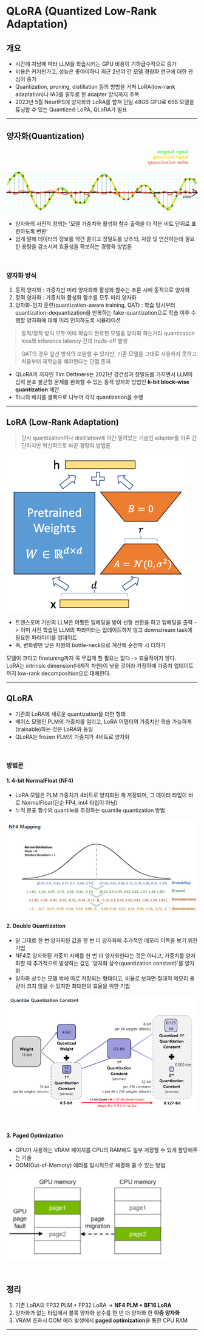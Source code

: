 #  QLoRA (Quantized Low-Rank Adaptation)

## 개요

- 시간에 지남에 따라 LLM을 학습시키는 GPU 비용이 기하급수적으로 증가
- 비용은 커저만가고, 성능은 좋아야하니 최근 2년여 간 모델 경량화 연구에 대한 관심이 증가
- Quantization, pruning, distillation 등의 방법을 거쳐 LoRA(low-rank adaptation)나 IA3를 필두로 한 adapter 방식까지 주목
- 2023년 5월 NeurIPS에 양자화와 LoRA를 합쳐 단일 48GB GPU로 65B 모델을 튜닝할 수 있는 Quantized-LoRA, QLoRA가 발표

---

## 양자화(Quantization)

![alt text](image.png)

- 양자화의 사전적 정의는 '모델 가중치와 활성화 함수 출력을 더 작은 비트 단위로 표현하도록 변환'
- 쉽게 말해 데이터의 정보를 약간 줄이고 정밀도를 낮추되, 저장 및 연산하는데 필요한 용량을 감소시켜 효율성을 확보하는 경량화 방법론

<br/>

### 양자화 방식

1. 동적 양자화 : 가중치만 미리 양자화해 활성화 함수는 추론 시에 동적으로 양자화
2. 정적 양자화 : 가중치와 활성화 함수를 모두 미리 양자화
3. 양자화-인지 훈련(quantization-aware training, QAT) : 학습 당시부터 quantization-dequantization을 반복하는 fake-quantization으로 학습 이후 수행할 양자화에 대해 미리 인지하도록 시뮬레이션

> 동적/정적 방식 모두 이미 확습이 완료된 모델을 양자화 하는거라 quantization loss와 inference latency 간의 trade-off 발생

> QAT의 경우 앞선 방식의 보완할 수 있지만, 기존 모델을 그대로 사용하지 못하고 처음부터 재학습을 해야한다는 단점 존재

- QLoRA의 저자인 Tim Dettmers는 2021년 강건성과 정밀도를 가지면서 LLM의 입력 분포 불균형 문제를 완화할 수 있는 동적 양자화 방법인 **k-bit block-wise quantization** 제안
- 하나의 배치를 블록으로 나누어 각각 quantization을 수행

---

## LoRA (Low-Rank Adaptation)

> 당시 quantization이나 distillation에 약간 밀려있는 기술인 adapter를 아주 간단하지만 혁신적으로 바꾼 경량화 방법론

![alt text](image-1.png)

- 트랜스포머 기반의 LLM은 어쨌든 임베딩을 받아 선형 변환을 하고 임베딩을 출력 -> 이미 사전 학습된 LLM의 파라미터는 업데이트하지 않고 downstream task에 필요한 파라미터를 업데이트
- 즉, 변화량만 낮은 차원의 bottle-neck으로 계산해 순전파 시 더하기

모델이 크다고 finetuning까지 꼭 무겁게 할 필요는 없다 -> 효율적이지 않다.  
LoRA는 intrinsic dimension(내제적 차원)이 낮을 것이라 가정하에 가중치 업데이트까지 low-rank decomposition으로 대체한다.

---

## QLoRA

- 기존의 LoRA에 새로운  quantization을 더한 형태
- 베이스 모델인 PLM의 가중치를 얼리고, LoRA 어댑터의 가중치만 학습 가능하게(trainable)하는 것은 LoRA와 동일
- QLoRA는 frozen PLM의 가중치가 4비트로 양자화

<br/>

### 방법론

#### 1. 4-bit NormalFloat (NF4)

- LoRA 모델은 PLM 가중치가 4비트로 양자화된 채 저장되며, 그 데이터 타입이 바로 NormalFloat(단순 FP4, int4 타입이 아님)
- 누적 분포 함수의 quantile을 추정하는 quantile quantization 방법

![alt text](image-2.png)

#### 2. Double Quantization

- 말 그대로 한 번 양자화된 값을 한 번 더 양자화해 추가적인 메모리 이득을 보기 위한 기법
- NF4로 양자화된 가중치 자체를 한 번 더 양자화한다는 것은 아니고, 가중치를 양자화할 때 추가적으로 발생하는 값인 '양자화 상수(quantization constant)'를 양자화
- 양자화 상수는 모델 밖에 따로 저장되는 형태이고, 비율로 보자면 절대적 메모리 용량이 크지 않을 수 있지만 최대한의 효율을 위한 기법

![alt text](image-3.png)

<br/>

#### 3. Paged Optimization

- GPU가 사용하는 VRAM 페이지를 CPU의 RAM에도 일부 저장할 수 있게 할당해주는 기술
- OOM(Out-of-Memory) 에러를 일시적으로 해결해 줄 수 있는 방법

![alt text](image-4.png)

<br/>

## 정리

1. 기존 LoRA의 FP32 PLM + FP32 LoRA -> **NF4 PLM + BF16 LoRA**
2. 양자화가 없는 타입에서 블록 양자화 상수를 한 번 더 양자화 한 **이중 양자화**
3. VRAM 초과시 OOM 에러 발생에서 **paged optimization**을 통한 CPU RAM

---